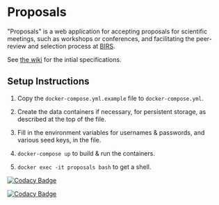 # Proposals

"Proposals" is a web application for accepting proposals for scientific meetings, such as workshops or conferences, and facilitating the peer-review and selection process at [BIRS](https://www.birs.ca).

See [the wiki](https://github.com/birs-math/proposals/wiki) for the intial specifications.


## Setup Instructions

1. Copy the `docker-compose.yml.example` file to `docker-compose.yml`.

2. Create the data containers if necessary, for persistent storage, as described at the top of the file.

3. Fill in the environment variables for usernames & passwords, and various seed keys, in the file.

4. ```docker-compose up``` to build & run the containers.

5. ```docker exec -it proposals bash``` to get a shell.

[![Codacy Badge](https://app.codacy.com/project/badge/Grade/dea8bb805d7444c78381750c42b30502)](https://www.codacy.com/gh/birs-math/proposals/dashboard?utm_source=github.com&amp;utm_medium=referral&amp;utm_content=birs-math/proposals&amp;utm_campaign=Badge_Grade)

[![Codacy Badge](https://app.codacy.com/project/badge/Coverage/dea8bb805d7444c78381750c42b30502)](https://www.codacy.com/gh/birs-math/proposals/dashboard?utm_source=github.com&utm_medium=referral&utm_content=birs-math/proposals&utm_campaign=Badge_Coverage)
